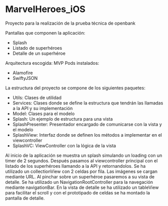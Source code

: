 # MarvelHeroes_iOS

Proyecto para la realización de la prueba técnica de openbank

Pantallas que componen la aplicación:
* Splash
* Listado de superhéroes
* Detalle de un superhéroe

Arquitectura escogida: MVP
Pods instalados:
* Alamofire
* SwiftyJSON

La estructura del proyecto se compone de los siguientes paquetes:
* Utils: Clases de utilidad
* Services: Clases donde se define la estructura que tendrán las llamadas a la API y su implementación
* Model: Clases para el modelo
* Splash: Un ejemplo de estructura para una vista
 * SplashPresenter: Presentador encargado de comunicarse con la vista y el modelo
 * SplashView: Interfaz donde se definen los métodos a implementar en el viewcontroller
 * SplashVC: ViewController con la lógica de la vista

Al inicio de la aplicación se muestra un splash simulando un loading con un timer de 2 segundos. 
Después pasamos al viewcontroller principal con el listado de los superhéroes llamando a la API y retornandolos. Se ha utilizado un collectionView con 2 celdas por fila.
Las imágenes se cargan mediante URL.
Al pinchar sobre un superhéroe pasaremos a su vista de detalle. Se ha utilizado un NavigationRootController para la navegación mediante navigationBar.
En la vista de detalle se ha utilizado un tableView para facilitar el scroll y con el prototipado de celdas se ha montado la pantalla de detalle.

